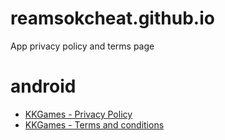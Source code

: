 # reamsokcheat.github.io
App privacy policy and terms page

# android
- [KKGames - Privacy Policy](https://reamsokcheat.github.io/onePuzzle/privacy_policy.html "Privacy Policy")
- [KKGames - Terms and conditions](https://reamsokcheat.github.io/onePuzzle/terms_conditions.html "Terms and conditions")